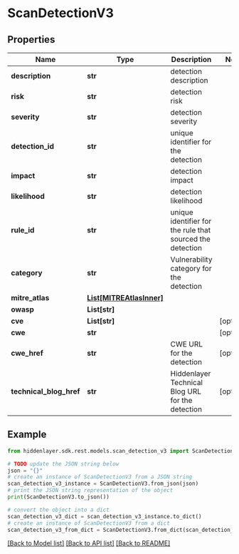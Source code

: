 # ScanDetectionV3


## Properties

Name | Type | Description | Notes
------------ | ------------- | ------------- | -------------
**description** | **str** | detection description | 
**risk** | **str** | detection risk | 
**severity** | **str** | detection severity | 
**detection_id** | **str** | unique identifier for the detection | 
**impact** | **str** | detection impact | 
**likelihood** | **str** | detection likelihood | 
**rule_id** | **str** | unique identifier for the rule that sourced the detection | 
**category** | **str** | Vulnerability category for the detection | 
**mitre_atlas** | [**List[MITREAtlasInner]**](MITREAtlasInner.md) |  | 
**owasp** | **List[str]** |  | 
**cve** | **List[str]** |  | [optional] 
**cwe** | **str** |  | [optional] 
**cwe_href** | **str** | CWE URL for the detection | [optional] 
**technical_blog_href** | **str** | Hiddenlayer Technical Blog URL for the detection | [optional] 

## Example

```python
from hiddenlayer.sdk.rest.models.scan_detection_v3 import ScanDetectionV3

# TODO update the JSON string below
json = "{}"
# create an instance of ScanDetectionV3 from a JSON string
scan_detection_v3_instance = ScanDetectionV3.from_json(json)
# print the JSON string representation of the object
print(ScanDetectionV3.to_json())

# convert the object into a dict
scan_detection_v3_dict = scan_detection_v3_instance.to_dict()
# create an instance of ScanDetectionV3 from a dict
scan_detection_v3_from_dict = ScanDetectionV3.from_dict(scan_detection_v3_dict)
```
[[Back to Model list]](../README.md#documentation-for-models) [[Back to API list]](../README.md#documentation-for-api-endpoints) [[Back to README]](../README.md)


